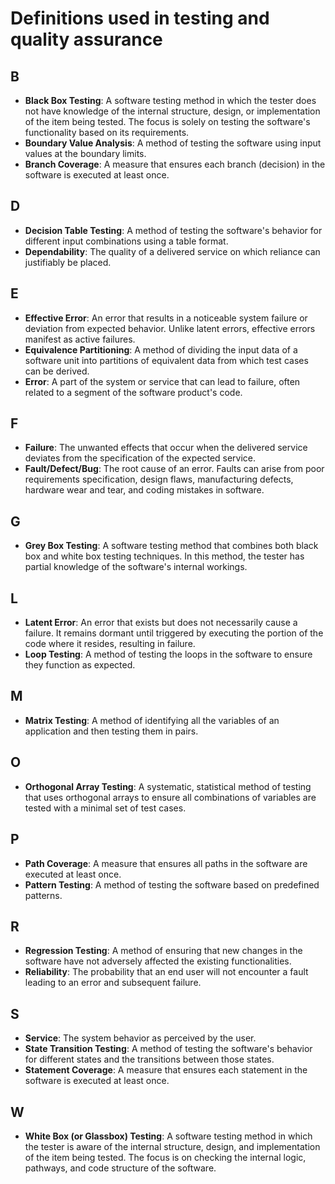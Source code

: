 # Definitions used in testing and quality assurance

## B
- **Black Box Testing**: A software testing method in which the tester does not have knowledge of the internal structure, design, or implementation of the item being tested. The focus is solely on testing the software's functionality based on its requirements.
- **Boundary Value Analysis**: A method of testing the software using input values at the boundary limits.
- **Branch Coverage**: A measure that ensures each branch (decision) in the software is executed at least once.

## D
- **Decision Table Testing**: A method of testing the software's behavior for different input combinations using a table format.
- **Dependability**: The quality of a delivered service on which reliance can justifiably be placed.

## E
- **Effective Error**: An error that results in a noticeable system failure or deviation from expected behavior. Unlike latent errors, effective errors manifest as active failures.
- **Equivalence Partitioning**: A method of dividing the input data of a software unit into partitions of equivalent data from which test cases can be derived.
- **Error**: A part of the system or service that can lead to failure, often related to a segment of the software product's code.

## F
- **Failure**: The unwanted effects that occur when the delivered service deviates from the specification of the expected service.
- **Fault/Defect/Bug**: The root cause of an error. Faults can arise from poor requirements specification, design flaws, manufacturing defects, hardware wear and tear, and coding mistakes in software.

## G
- **Grey Box Testing**: A software testing method that combines both black box and white box testing techniques. In this method, the tester has partial knowledge of the software's internal workings.

## L
- **Latent Error**: An error that exists but does not necessarily cause a failure. It remains dormant until triggered by executing the portion of the code where it resides, resulting in failure.
- **Loop Testing**: A method of testing the loops in the software to ensure they function as expected.

## M
- **Matrix Testing**: A method of identifying all the variables of an application and then testing them in pairs.

## O
- **Orthogonal Array Testing**: A systematic, statistical method of testing that uses orthogonal arrays to ensure all combinations of variables are tested with a minimal set of test cases.

## P
- **Path Coverage**: A measure that ensures all paths in the software are executed at least once.
- **Pattern Testing**: A method of testing the software based on predefined patterns.

## R
- **Regression Testing**: A method of ensuring that new changes in the software have not adversely affected the existing functionalities.
- **Reliability**: The probability that an end user will not encounter a fault leading to an error and subsequent failure.

## S
- **Service**: The system behavior as perceived by the user.
- **State Transition Testing**: A method of testing the software's behavior for different states and the transitions between those states.
- **Statement Coverage**: A measure that ensures each statement in the software is executed at least once.

## W
- **White Box (or Glassbox) Testing**: A software testing method in which the tester is aware of the internal structure, design, and implementation of the item being tested. The focus is on checking the internal logic, pathways, and code structure of the software.
